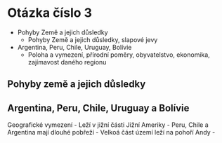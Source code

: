 # Otázka číslo 3
- Pohyby Země a jejich důsledky
	- Pohyby Země a jejich důsledky, slapové jevy
- Argentina, Peru, Chile, Uruguay, Bolívie
	- Poloha a vymezení, přírodní poměry, obyvatelstvo, ekonomika, zajímavost daného regionu

## Pohyby země a jejich důsledky

## Argentina, Peru, Chile, Uruguay a Bolívie
Geografické vymezení
	- Leží v jižní části Jižní Ameriky
	- Peru, Chile a Argentina mají dlouhé pobřeží
	- Velkoá část území leží na pohoří Andy
	- 